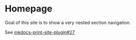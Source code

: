 # Homepage

Goal of this site is to show a very nested section navigation.

See [mkdocs-print-site-plugin#27](https://github.com/timvink/mkdocs-print-site-plugin/issues/27)